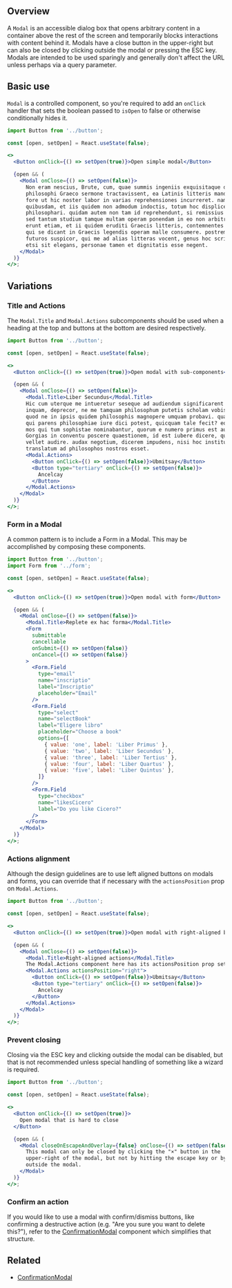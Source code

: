 ## Overview

A `Modal` is an accessible dialog box that opens arbitrary content in a container above the rest of the screen and temporarily blocks interactions with content behind it. Modals have a close button in the upper-right but can also be closed by clicking outside the modal or pressing the ESC key. Modals are intended to be used sparingly and generally don't affect the URL unless perhaps via a query parameter.

## Basic use

`Modal` is a controlled component, so you're required to add an `onClick` handler that sets the boolean passed to `isOpen` to false or otherwise conditionally hides it.

```jsx
import Button from '../button';

const [open, setOpen] = React.useState(false);

<>
  <Button onClick={() => setOpen(true)}>Open simple modal</Button>

  {open && (
    <Modal onClose={() => setOpen(false)}>
      Non eram nescius, Brute, cum, quae summis ingeniis exquisitaque doctrina
      philosophi Graeco sermone tractavissent, ea Latinis litteris mandaremus,
      fore ut hic noster labor in varias reprehensiones incurreret. nam
      quibusdam, et iis quidem non admodum indoctis, totum hoc displicet
      philosophari. quidam autem non tam id reprehendunt, si remissius agatur,
      sed tantum studium tamque multam operam ponendam in eo non arbitrantur.
      erunt etiam, et ii quidem eruditi Graecis litteris, contemnentes Latinas,
      qui se dicant in Graecis legendis operam malle consumere. postremo aliquos
      futuros suspicor, qui me ad alias litteras vocent, genus hoc scribendi,
      etsi sit elegans, personae tamen et dignitatis esse negent.
    </Modal>
  )}
</>;
```

## Variations

### Title and Actions

The `Modal.Title` and `Modal.Actions` subcomponents should be used when a
heading at the top and buttons at the bottom are desired respectively.

```jsx
import Button from '../button';

const [open, setOpen] = React.useState(false);

<>
  <Button onClick={() => setOpen(true)}>Open modal with sub-components</Button>

  {open && (
    <Modal onClose={() => setOpen(false)}>
      <Modal.Title>Liber Secundus</Modal.Title>
      Hic cum uterque me intueretur seseque ad audiendum significarent paratos, Primum,
      inquam, deprecor, ne me tamquam philosophum putetis scholam vobis aliquam explicaturum,
      quod ne in ipsis quidem philosophis magnopere umquam probavi. quando enim Socrates,
      qui parens philosophiae iure dici potest, quicquam tale fecit? eorum erat iste
      mos qui tum sophistae nominabantur, quorum e numero primus est ausus Leontinus
      Gorgias in conventu poscere quaestionem, id est iubere dicere, qua de re quis
      vellet audire. audax negotium, dicerem impudens, nisi hoc institutum postea
      translatum ad philosophos nostros esset.
      <Modal.Actions>
        <Button onClick={() => setOpen(false)}>Ubmitsay</Button>
        <Button type="tertiary" onClick={() => setOpen(false)}>
          Ancelcay
        </Button>
      </Modal.Actions>
    </Modal>
  )}
</>;
```

### Form in a Modal

A common pattern is to include a Form in a Modal. This may be accomplished by
composing these components.

```jsx
import Button from '../button';
import Form from '../form';

const [open, setOpen] = React.useState(false);

<>
  <Button onClick={() => setOpen(true)}>Open modal with form</Button>

  {open && (
    <Modal onClose={() => setOpen(false)}>
      <Modal.Title>Replete ex hac forma</Modal.Title>
      <Form
        submittable
        cancellable
        onSubmit={() => setOpen(false)}
        onCancel={() => setOpen(false)}
      >
        <Form.Field
          type="email"
          name="inscriptio"
          label="Inscriptio"
          placeholder="Email"
        />
        <Form.Field
          type="select"
          name="selectBook"
          label="Eligere libro"
          placeholder="Choose a book"
          options={[
            { value: 'one', label: 'Liber Primus' },
            { value: 'two', label: 'Liber Secundus' },
            { value: 'three', label: 'Liber Tertius' },
            { value: 'four', label: 'Liber Quartus' },
            { value: 'five', label: 'Liber Quintus' },
          ]}
        />
        <Form.Field
          type="checkbox"
          name="likesCicero"
          label="Do you like Cicero?"
        />
      </Form>
    </Modal>
  )}
</>;
```

### Actions alignment

Although the design guidelines are to use left aligned buttons on modals and forms, you can override that if necessary with the `actionsPosition` prop on `Modal.Actions`.

```jsx
import Button from '../button';

const [open, setOpen] = React.useState(false);

<>
  <Button onClick={() => setOpen(true)}>Open modal with right-aligned buttons</Button>

  {open && (
    <Modal onClose={() => setOpen(false)}>
      <Modal.Title>Right-aligned actions</Modal.Title>
      The Modal.Actions component here has its actionsPosition prop set to "right".
      <Modal.Actions actionsPosition="right">
        <Button onClick={() => setOpen(false)}>Ubmitsay</Button>
        <Button type="tertiary" onClick={() => setOpen(false)}>
          Ancelcay
        </Button>
      </Modal.Actions>
    </Modal>
  )}
</>;
```

### Prevent closing

Closing via the ESC key and clicking outside the modal can be disabled, but that
is not recommended unless special handling of something like a wizard is
required.

```jsx
import Button from '../button';

const [open, setOpen] = React.useState(false);

<>
  <Button onClick={() => setOpen(true)}>
    Open modal that is hard to close
  </Button>

  {open && (
    <Modal closeOnEscapeAndOverlay={false} onClose={() => setOpen(false)}>
      This modal can only be closed by clicking the "×" button in the
      upper-right of the modal, but not by hitting the escape key or by clicking
      outside the modal.
    </Modal>
  )}
</>;
```

### Confirm an action

If you would like to use a modal with confirm/dismiss buttons, like confirming a destructive action (e.g. "Are you sure you want to delete this?"), refer to the [ConfirmationModal](#/React%20Components/ConfirmationModal) component which simplifies that structure.

## Related

- [ConfirmationModal](#/React%20Components/ConfirmationModal)
